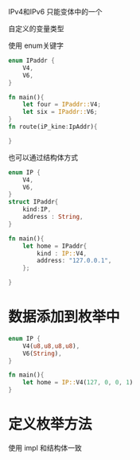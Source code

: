 IPv4和IPv6 只能变体中的一个

自定义的变量类型

使用 enum关键字

```rust
enum IPaddr {
    V4,
    V6,
}

fn main(){
    let four = IPaddr::V4;
    let six = IPaddr::V6;
}
fn route(iP_kine:IpAddr){

}
```

也可以通过结构体方式

```rust
enum IP {
    V4,
    V6,
}
struct IPaddr{
    kind:IP,
    address : String,
}

fn main(){
    let home = IPaddr{
        kind : IP::V4,
        address: "127.0.0.1",
    };

}
```

# 数据添加到枚举中

```rust
enum IP {
    V4(u8,u8,u8,u8),
    V6(String),
}

fn main(){
    let home = IP::V4(127, 0, 0, 1)
}
```

# 定义枚举方法

使用 impl 和结构体一致